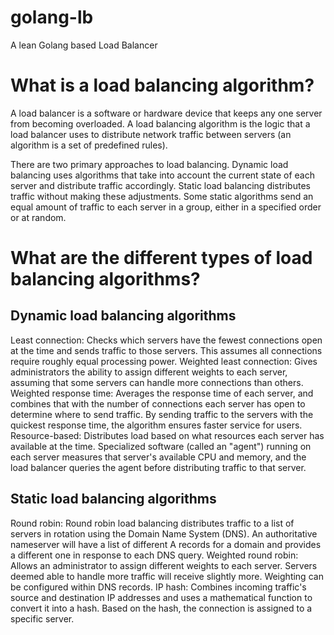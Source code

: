 # golang-lb
A lean Golang based Load Balancer

# What is a load balancing algorithm?
A load balancer is a software or hardware device that keeps any one server from becoming overloaded. A load balancing algorithm is the logic that a load balancer uses to distribute network traffic between servers (an algorithm is a set of predefined rules).

There are two primary approaches to load balancing. Dynamic load balancing uses algorithms that take into account the current state of each server and distribute traffic accordingly. Static load balancing distributes traffic without making these adjustments. Some static algorithms send an equal amount of traffic to each server in a group, either in a specified order or at random.


# What are the different types of load balancing algorithms?

## Dynamic load balancing algorithms
Least connection: Checks which servers have the fewest connections open at the time and sends traffic to those servers. This assumes all connections require roughly equal processing power.
Weighted least connection: Gives administrators the ability to assign different weights to each server, assuming that some servers can handle more connections than others.
Weighted response time: Averages the response time of each server, and combines that with the number of connections each server has open to determine where to send traffic. By sending traffic to the servers with the quickest response time, the algorithm ensures faster service for users.
Resource-based: Distributes load based on what resources each server has available at the time. Specialized software (called an "agent") running on each server measures that server's available CPU and memory, and the load balancer queries the agent before distributing traffic to that server.

## Static load balancing algorithms
Round robin: Round robin load balancing distributes traffic to a list of servers in rotation using the Domain Name System (DNS). An authoritative nameserver will have a list of different A records for a domain and provides a different one in response to each DNS query.
Weighted round robin: Allows an administrator to assign different weights to each server. Servers deemed able to handle more traffic will receive slightly more. Weighting can be configured within DNS records.
IP hash: Combines incoming traffic's source and destination IP addresses and uses a mathematical function to convert it into a hash. Based on the hash, the connection is assigned to a specific server.


